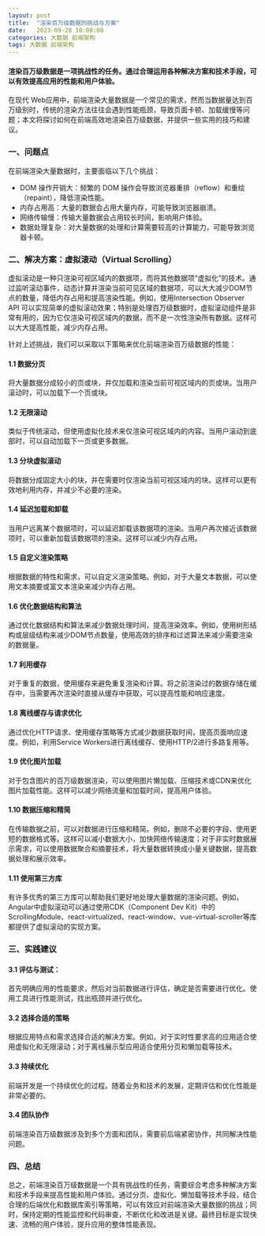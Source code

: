 ```yaml
---
layout: post
title:  "渲染百万级数据的挑战与方案"
date:   2023-09-28 10:08:08
categories: 大数据 前端架构
tags: 大数据 前端架构
---
```

#### 渲染百万级数据是一项挑战性的任务。通过合理运用各种解决方案和技术手段，可以有效提高应用的性能和用户体验。

在现代 Web应用中，前端渲染大量数据是一个常见的需求，然而当数据量达到百万级别时，传统的渲染方法往往会遇到性能瓶颈，导致页面卡顿、加载缓慢等问题；本文将探讨如何在前端高效地渲染百万级数据，并提供一些实用的技巧和建议。

### 一、问题点

在前端渲染大量数据时，主要面临以下几个挑战：

- DOM 操作开销大：频繁的 DOM 操作会导致浏览器重排（reflow）和重绘（repaint），降低渲染性能。
- 内存占用高：大量的数据会占用大量内存，可能导致浏览器崩溃。
- 网络传输慢：传输大量数据会占用较长时间，影响用户体验。
- 数据处理复杂：对大量数据的处理和计算需要较高的计算能力，可能导致浏览器卡顿。


### 二、解决方案：虚拟滚动（Virtual Scrolling）

虚拟滚动是一种只渲染可视区域内的数据项，而将其他数据项“虚拟化”的技术。通过监听滚动事件，动态计算并渲染当前可见区域的数据项，可以大大减少DOM节点的数量，降低内存占用和提高渲染性能。例如，使用Intersection Observer API 可以实现简单的虚拟滚动效果；特别是处理百万级数据时，虚拟滚动组件是非常有用的，因为它仅渲染可视区域内的数据，而不是一次性渲染所有数据。这样可以大大提高性能，减少内存占用。


针对上述挑战，我们可以采取以下策略来优化前端渲染百万级数据的性能：

#### 1.1 数据分页

将大量数据分成较小的页或块，并仅加载和渲染当前可视区域内的页或块。当用户滚动时，可以加载下一个页或块。

#### 1.2 无限滚动

类似于传统滚动，但使用虚拟化技术来仅渲染可视区域内的内容。当用户滚动到底部时，可以自动加载下一页或更多数据。

#### 1.3 分块虚拟滚动

将数据分成固定大小的块，并在需要时仅渲染当前可视区域内的块。这样可以更有效地利用内存，并减少不必要的渲染。

#### 1.4 延迟加载和卸载
当用户远离某个数据项时，可以延迟卸载该数据项的渲染。当用户再次接近该数据项时，可以重新加载该数据项的渲染。这样可以减少内存占用。

#### 1.5 自定义渲染策略

根据数据的特性和需求，可以自定义渲染策略。例如，对于大量文本数据，可以使用文本摘要或富文本渲染来减少内存占用。

#### 1.6 优化数据结构和算法

通过优化数据结构和算法来减少数据处理时间，提高渲染效率。例如，使用树形结构或层级结构来减少DOM节点数量，使用高效的排序和过滤算法来减少需要渲染的数据量。

#### 1.7 利用缓存

对于重复的数据，使用缓存来避免重复渲染和计算。将之前渲染过的数据存储在缓存中，当需要再次渲染时直接从缓存中获取，可以提高性能和响应速度。

#### 1.8 离线缓存与请求优化

通过优化HTTP请求、使用缓存策略等方式减少数据获取时间，提高页面响应速度。例如，利用Service Workers进行离线缓存、使用HTTP/2进行多路复用等。

#### 1.9 优化图片加载

对于包含图片的百万级数据渲染，可以使用图片懒加载、压缩技术或CDN来优化图片加载性能。这样可以减少网络流量和加载时间，提高用户体验。

#### 1.10 数据压缩和精简

在传输数据之前，可以对数据进行压缩和精简。例如，删除不必要的字段、使用更短的数据格式等。这样可以减小数据大小，加快网络传输速度；对于非实时数据展示需求，可以使用数据聚合和摘要技术，将大量数据转换成小量关键数据，提高数据处理和展示效率。

#### 1.11 使用第三方库

有许多优秀的第三方库可以帮助我们更好地处理大量数据的渲染问题。例如，Angular中虚拟滚动可以通过使用CDK（Component Dev Kit）中的 ScrollingModule、react-virtualized、react-window、vue-virtual-scroller等库都提供了虚拟滚动的实现方案。


### 三、实践建议

#### 3.1 评估与测试：

首先明确应用的性能要求，然后对当前数据进行评估，确定是否需要进行优化。使用工具进行性能测试，找出瓶颈并进行优化。

#### 3.2 选择合适的策略

根据应用特点和需求选择合适的解决方案。例如，对于实时性要求高的应用适合使用虚拟化和无限滚动；对于离线展示型应用适合使用分页和懒加载等技术。

#### 3.3 持续优化

前端开发是一个持续优化的过程。随着业务和技术的发展，定期评估和优化性能是非常必要的。

#### 3.4 团队协作

前端渲染百万级数据涉及到多个方面和团队，需要前后端紧密协作，共同解决性能问题。


### 四、总结

总之，前端渲染百万级数据是一个具有挑战性的任务，需要综合考虑多种解决方案和技术手段来提高性能和用户体验。通过分页、虚拟化、懒加载等技术手段，结合合理的后端优化和数据库索引等策略，可以有效应对前端渲染大量数据的挑战；同时，保持定期的性能监控和代码审查，不断优化和改进是关键。最终目标是实现快速、流畅的用户体验，提升应用的整体性能表现。



